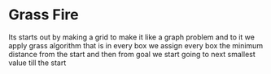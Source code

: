 # Grass Fire

Its starts out by making a grid to make it like a graph problem and to it we apply grass algorithm that is in every box we assign every box the minimum distance from the start and then from goal we start going to next smallest value till the start 
